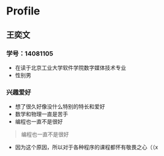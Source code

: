 # Profile
## 王奕文
### 学号：14081105
* 在读于北京工业大学软件学院数字媒体技术专业
* 性别男
### 兴趣爱好
* 想了很久好像没什么特别的特长和爱好
* 数学和物理一直是苦手
* 编程也一直不是很好
> 编程也一直不是很好
* 因为这个原因，所以对于各种程序的课程都怀有敬畏之心（（x
